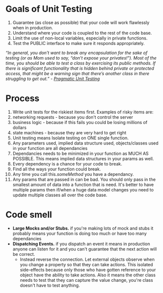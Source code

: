 # Goals of Unit Testing

1. Guarantee (as close as possible) that your code will work flawlessly when in production.
2. Understand where your code is coupled to the rest of the code base. 
3. Limit the use of non-local variables, especially in private functions.
3. Test the PUBLIC interface to make sure it responds appropriately.  

_“In general, you don’t want to break any encapsulation for the sake of testing (or as Mom used to say, “don’t expose your privates!”). Most of the time, you should be able to test a class by exercising its public methods. If there is significant functionality that is hidden behind private or protected access, that might be a warning sign that there’s another class in there struggling to get out.” - [Pragmatic Unit Testing](http://pragprog.com/book/utj/pragmatic-unit-testing-in-java-with-junit)_  

# Process

1. Write unit tests for the riskiest items first. Examples of risky items are:
  1. networking requests - because you don't control the server
  2. business logic - because if this fails you could be losing millions of dollars
  3. state machines - because they are very hard to get right
2. Unit testing means Isolate testing on ONE single function.
  1. Any parameters used, implied data structure used, objects/classes used in your function are all dependancies
  2. Dependancies needs to be minimized in your function as MUCH AS POSSIBLE. This means implied data structures in your params as well.
  3. Every dependency is a chance for your code to break.
3. Find all the ways your function could break.
  1. Any time you call this.*someMethod* you have a dependancy. 
  2. Any params that are passed in can be bad. You should only pass in the smallest amount of data into a function that is need. It's better to have multiple params then if/when a huge data model changes you need to update multiple classes all over the code base.

# Code smell

* **Large Mocks and/or Stubs.** if you're making lots of mock and stubs it probably means your function is doing too much or have too many dependancies
* **Dispatching Events.** if you dispatch an event it means in production anyone can listen for it and you can't guarantee that the next action will be correct. 
  * Instead reverse the connection. Let external objects observe when you change a property so that they can take actions. This isolated side-effects because only those who have gotten reference to your object have the ability to take actions. Also it means the other class needs to test that they can capture the value change, you're class doesn't have to test anything.
